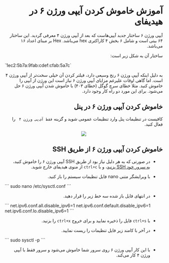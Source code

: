 <div dir="rtl" markdown=1>

# آموزش خاموش کردن آیپی ورژن ۶ در هیدیفای

آیپی ورژن ۶ ساختار جدید آیپی‌هاست که بعد از آیپی ورژن ۴ معرفی گردید. این ساختار ۶۴ بیتی است و شامل ۶ بخش ۴ کاراکتری hex می‌باشد. Hex بر مبنای اعداد ۱۶ می‌باشد.

ساختار آن به شکل زیر است:

<div dir=ltr markdown=1>
`1ec2:5b7a:9fab:cdef:cfab:5a7c`
</div>

به دلیل اینکه آیپی ورژن ۶ رنج وسیعی دارد، فیلتر کردن آن خیلی سخت‌تر از آیپی ورژن ۴ است.
اما گاهی اوقات علیرغم مزایای آیپی ورژن ۶ نیاز است این ورژن از آیپی را خاموش کنید. مثلا خطای سرچ گوگل (خطای ۴۰۳) با خاموش شدن آیپی ورژن ۶ حل می‌شود. برای این مورد دو راه کار وجود دارد.

## خاموش کردن آیپی ورژن ۶ در پنل
کافیست در تنظیمات پنل وارد تنظیمات عمومی شوید و گزینه `فقط آی‌پی ورژن ۴ ` را فعال کنید.

<div align=center markdown=1>
<img src="https://github.com/hiddify/hiddify-config/assets/125398461/31c459d3-0ec7-4a74-8871-fc742cd73749" />
</div>

## خاموش کردن آیپی ورژن ۶ از طریق SSH
* در صورتی که به هر دلیل نیاز بود از طریق SSH آیپی ورژن ۶ را خاموش کنید، [به سرور خود SSH بزنید](/manager/wiki/SSH-%D8%A2%D9%85%D9%88%D8%B2%D8%B4-%D8%A7%D8%AA%D8%B5%D8%A7%D9%84-%D8%A8%D9%87-%D8%B3%D8%B1%D9%88%D8%B1-%D8%A7%D8%B2-%D8%B7%D8%B1%DB%8C%D9%82)، و با `ctrl+c` از منوی هیدیفای خارج شوید.

* با ویرایشگر متنی nano فایل تنظیمات سیستم را باز کنید.

<div dir="ltr" markdown=1>
```
sudo nano /etc/sysctl.conf
```
</div>

* در انتهای فایل باز شده سه خط زیر را قرار دهید.


<div dir="ltr" markdown=1>
```
net.ipv6.conf.all.disable_ipv6=1
net.ipv6.conf.default.disable_ipv6=1
net.ipv6.conf.lo.disable_ipv6=1
```
</div>

* با `ctrl+s` فایل را ذخیره نمایید و برای خروج `ctrl+x` را بزنید.

* در آخر با کامند زیر فایل تنظیمات را ریست نمایید.

<div dir="ltr" markdown=1>
```
sudo sysctl -p
```
</div>

* با این کار آیپی ورژن ۶ روی سرور شما خاموش می‌شود و سرور فقط با آیپی ورژن ۴ کار می‌کند. 